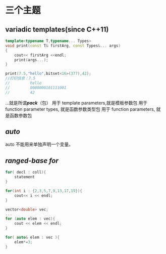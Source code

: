 # 三个主题

## variadic templates(since C++11)

```c++
template<typename T,typename... Types>
void print(const T& firstArg, const Types&... args)
{
    cout<< firstArg <<endl;
    print(args...);
}
```

```c++
print(7.5,"hello",bitset<16>(377),42);
//打印信息：7.5
//         hello
//         0000000101111001
//         42
```

...就是所谓***pack***（包）
用于 template parameters,就是模板参数包
用于 function parameter types, 就是函数参数类型包
用于 function parameters, 就是函数参数包

## *auto*

auto 不能用来单独声明一个变量。

## *ranged-base* ***for***

```c++
for( decl : coll){
    statement
}
```

```c++
for(int i : {2,3,5,7,9,13,17,19}){
    cout<< i << endl;
}
```

```c++
vector<double> vec;
...
for (auto elem : vec){
    cout << elem << endl;
}

for( auto& elem : vec ){
    elem*=3;
}
```
